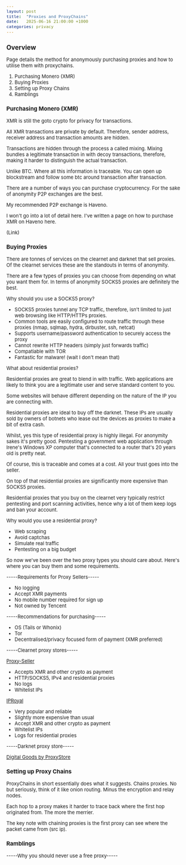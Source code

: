 ```yaml
---
layout: post
title:  "Proxies and ProxyChains"
date:   2025-06-16 21:00:00 +1000
categories: privacy
---
```


<style>
  body { font-size: 13px; }
  h1 { font-size: 19px !important; }
  h2 { font-size: 17px !important; }
  h3 { font-size: 15px !important; }
</style>

## Overview

Page details the method for anonymously purchasing proxies and how to utilise them with proxychains.

1. Purchasing Monero (XMR)
2. Buying Proxies
3. Setting up Proxy Chains
4. Ramblings

### Purchasing Monero (XMR)

XMR is still the goto crypto for privacy for transactions. 

All XMR transactions are private by default. Therefore, sender address, receiver address and transaction amounts are hidden.

Transactions are hidden through the process a called mixing. Mixing bundles a legitimate transaction in with decoy transactions, therefore, making it harder to distinguish the actual transaction. 

Unlike BTC. Where all this information is traceable. You can open up blockstream and follow some btc around transaction after transaction. 

There are a number of ways you can purchase cryptocurrency. For the sake of anonymity P2P exchanges are the best.

My recommended P2P exchange is Haveno. 

I won't go into a lot of detail here. I've written a page on how to purchase XMR on Haveno here.

(Link)

### Buying Proxies

There are tonnes of services on the clearnet and darknet that sell proxies. Of the clearnet services these are the standouts in terms of anonymity.

There are a few types of proxies you can choose from depending on what you want them for. In terms of anonymity SOCKS5 proxies are definitely the best.

Why should you use a SOCKS5 proxy?
- SOCKS5 proxies tunnel any TCP traffic, therefore, isn't limited to just web browsing like HTTP/HTTPs proxies. 
- Common tools are easily configured to route traffic through these proxies (nmap, sqlmap, hydra, dirbuster, ssh, netcat)
- Supports username/password authentication to securely access the proxy
- Cannot rewrite HTTP headers (simply just forwards traffic)
- Compatiable with TOR
- Fantastic for malware! (wait I don't mean that)

What about residential proxies? 

Residential proxies are great to blend in with traffic. Web applications are likely to think you are a legitimate user and serve standard content to you. 

Some websites will behave different depending on the nature of the IP you are connecting with.

Residential proxies are ideal to buy off the darknet. These IPs are usually sold by owners of botnets who lease out the devices as proxies to make a bit of extra cash. 

Whilst, yes this type of residential proxy is highly illegal. For anonymity sakes it's pretty good. Pentesting a government web application through Irene's Windows XP computer that's connected to a router that's 20 years old is pretty neat. 

Of course, this is traceable and comes at a cost. All your trust goes into the seller.

On top of that residential proxies are significantly more expensive than SOCKS5 proxies. 

Residential proxies that you buy on the clearnet very typically restrict pentesting and port scanning activities, hence why a lot of them keep logs and ban your account.

Why would you use a residential proxy?
- Web scraping
- Avoid captchas
- Simulate real traffic
- Pentesting on a big budget

So now we've been over the two proxy types you should care about. Here's where you can buy them and some requirements.

-----Requirements for Proxy Sellers-----
- No logging
- Accept XMR payments
- No mobile number required for sign up
- Not owned by Tencent

-----Recommendations for purchasing-----
- OS (Tails or Whonix)
- Tor
- Decentralised/privacy focused form of payment (XMR preferred)

-----Clearnet proxy stores-----

[Proxy-Seller](https://proxy-seller.com)
- Accepts XMR and other crypto as payment
- HTTP/SOCKS5, IPv4 and residential proxies
- No logs
- Whitelist IPs

[IPRoyal](https://iproyal.com)
- Very popular and reliable
- Slightly more expensive than usual
- Accept XMR and other crypto as payment
- Whitelist IPs
- Logs for residential proxies

-----Darknet proxy store-----

[Digital Goods by ProxyStore](digitazyyxyihwwzudp5syxxyn3qhcd63wqcha2dxpfqiyydmrgdiaad.onion)

### Setting up Proxy Chains

ProxyChains in short essentially does what it suggests. Chains proxies. No but seriously, think of it like onion routing. Minus the encryption and relay nodes.

Each hop to a proxy makes it harder to trace back where the first hop originated from. The more the merrier. 

The key note with chaining proxies is the first proxy can see where the packet came from (src ip).

### Ramblings
-----Why you should never use a free proxy-----
